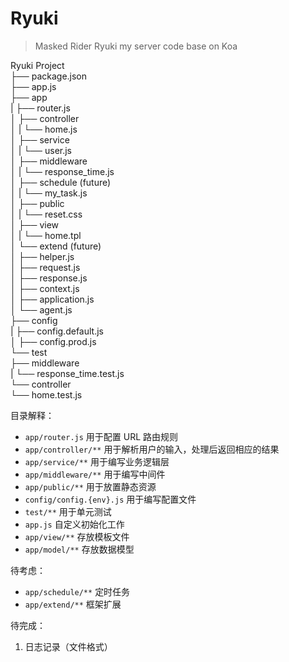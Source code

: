 # Ryuki
> Masked Rider Ryuki
my server code base on Koa

Ryuki Project  
├── package.json  
├── app.js  
├── app  
|   ├── router.js  
│   ├── controller  
│   |   └── home.js  
│   ├── service  
│   |   └── user.js  
│   ├── middleware  
│   |   └── response_time.js  
│   ├── schedule (future)  
│   |   └── my_task.js  
│   ├── public  
│   |   └── reset.css  
│   ├── view  
│   |   └── home.tpl  
│   └── extend (future)  
│       ├── helper.js  
│       ├── request.js  
│       ├── response.js  
│       ├── context.js  
│       ├── application.js  
│       └── agent.js  
├── config  
|   ├── config.default.js  
│   ├── config.prod.js  
└── test  
    ├── middleware  
    |   └── response_time.test.js  
    └── controller  
        └── home.test.js  

目录解释：
- `app/router.js` 用于配置 URL 路由规则
- `app/controller/**` 用于解析用户的输入，处理后返回相应的结果
- `app/service/**` 用于编写业务逻辑层
- `app/middleware/**` 用于编写中间件
- `app/public/**` 用于放置静态资源
- `config/config.{env}.js` 用于编写配置文件
- `test/**` 用于单元测试
- `app.js` 自定义初始化工作
- `app/view/**` 存放模板文件
- `app/model/**` 存放数据模型

待考虑：
- `app/schedule/**` 定时任务
- `app/extend/**` 框架扩展


待完成：
1. 日志记录（文件格式）
